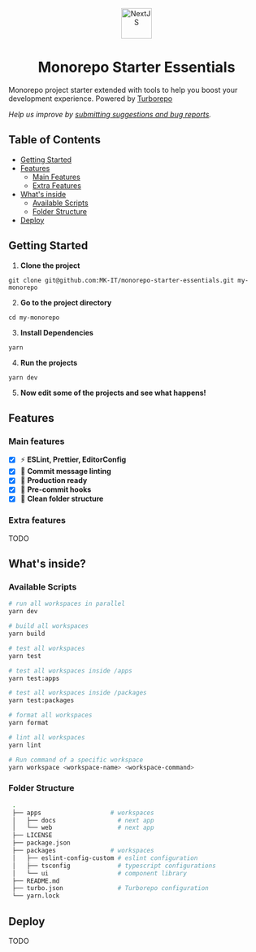 <p align="center">
  <a href="https://nextjs.org">
    <img alt="NextJS" src="https://user-images.githubusercontent.com/4060187/196936123-f6e1db90-784d-4174-b774-92502b718836.png" width="60" />
  </a>
</p>

<h1 align="center">
  Monorepo Starter Essentials
</h1>

Monorepo project starter extended with tools to help you boost your development experience. Powered by [Turborepo](https://turbo.build/repo)

_Help us improve by [submitting suggestions and bug reports](https://github.com/MK-IT/monorepo-starter-essentials/issues)._

## Table of Contents

* [Getting Started](#getting-started)
* [Features](#features)
  * [Main Features](#main-features)
  * [Extra Features](#extra-features)
* [What's inside](#whats-inside)
  * [Available Scripts](#️available-scripts)
  * [Folder Structure](#folder-structure)
* [Deploy](#deploy)

## Getting Started

1. **Clone the project**

```
git clone git@github.com:MK-IT/monorepo-starter-essentials.git my-monorepo
```

2. **Go to the project directory**

```
cd my-monorepo
```

3. **Install Dependencies**

```
yarn
```

4. **Run the projects**

```
yarn dev
```

5. **Now edit some of the projects and see what happens!**

## Features

### Main features

- [x] ⚡️ **ESLint, Prettier, EditorConfig**
- [x] 🤝 **Commit message linting**
- [x] 🚀 **Production ready**
- [x] 🚦 **Pre-commit hooks**
- [x] 📂 **Clean folder structure**
<!-- TODO -->
<!-- - [x] 🐛 **VSCode configuration** --> 

### Extra features

TODO

## What's inside?

### ️Available Scripts

```bash
# run all workspaces in parallel
yarn dev

# build all workspaces
yarn build

# test all workspaces
yarn test

# test all workspaces inside /apps
yarn test:apps

# test all workspaces inside /packages
yarn test:packages

# format all workspaces
yarn format

# lint all workspaces
yarn lint

# Run command of a specific workspace
yarn workspace <workspace-name> <workspace-command>
```

### Folder Structure

```bash
 .
 ├── apps                   # workspaces
 │   ├── docs                 # next app
 │   └── web                  # next app
 ├── LICENSE
 ├── package.json
 ├── packages               # workspaces
 │   ├── eslint-config-custom # eslint configuration
 │   ├── tsconfig             # typescript configurations
 │   └── ui                   # component library
 ├── README.md
 ├── turbo.json               # Turborepo configuration
 └── yarn.lock
```

## Deploy

TODO

